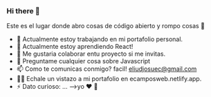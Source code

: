 ### Hi there 👋

Este es el lugar donde abro cosas de código abierto y rompo cosas 🤣

- 🔭 Actualmente estoy trabajando en mi portafolio personal.
- 🌱 Actualmente estoy aprendiendo React!
- 👯 Me gustaria colaborar entu proyecto si me invitas.
- 💬 Preguntame cualquier cosa sobre Javascript
- 📫 Como te comunicas conmigo? facil! eliudjosuec@gmail.com
- 👨‍💻 Echale un vistazo a mi portafolio en ecamposweb.netlify.app.
- ⚡ Dato curioso: ...
-->yo ❤️ 🐶
